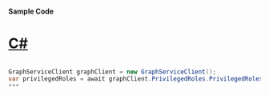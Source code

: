 #### Sample Code
# [C#](#tab/c-sharp)

```C#

GraphServiceClient graphClient = new GraphServiceClient();
var privilegedRoles = await graphClient.PrivilegedRoles.PrivilegedRoles.Request().GetAsync();
*** 

```
